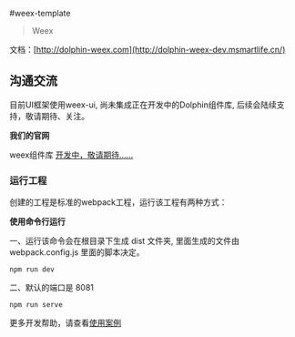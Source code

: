 #weex-template

> Weex

文档：[http://dolphin-weex.com](http://dolphin-weex-dev.msmartlife.cn/)

## 沟通交流
目前UI框架使用weex-ui, 尚未集成正在开发中的Dolphin组件库, 后续会陆续支持，敬请期待、关注。

**我们的官网**

weex组件库 [开发中，敬请期待……](http://dolphin-weex-dev.msmartlife.cn/)

### 运行工程

创建的工程是标准的webpack工程，运行该工程有两种方式：

**使用命令行运行**

一、运行该命令会在根目录下生成 dist 文件夹, 里面生成的文件由 webpack.config.js 里面的脚本决定。

```
npm run dev
```

二、默认的端口是 8081

```
npm run serve
```

更多开发帮助，请查看[使用案例](http://dolphin-weex-dev.msmartlife.cn/)
